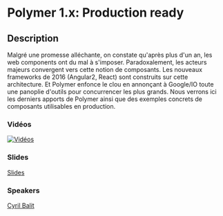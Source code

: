 # Polymer 1.x: Production ready

## Description

Malgré une promesse alléchante, on constate qu'après plus d'un an, les web components ont du mal à s'imposer. 
Paradoxalement, les acteurs majeurs convergent vers cette notion de composants. 
Les nouveaux frameworks de 2016 (Angular2, React) sont construits sur cette architecture. 
Et Polymer enfonce le clou en annonçant à Google/IO toute une panoplie d'outils pour concurrencer les plus grands. 
Nous verrons ici les derniers apports de Polymer ainsi que des exemples concrets de composants utilisables en production.



### Vidéos

[![Vidéos](https://img.youtube.com/vi/8EQxR1JVmOo/0.jpg)](https://www.youtube.com/watch?v=  )

### Slides

[Slides](http://fr.slideshare.net/SfeirGroup/polymer-10-par-cyril-balit-au-devfest-paris-2016)

### Speakers

[Cyril Balit](../speakers/cyrilbalit.md)